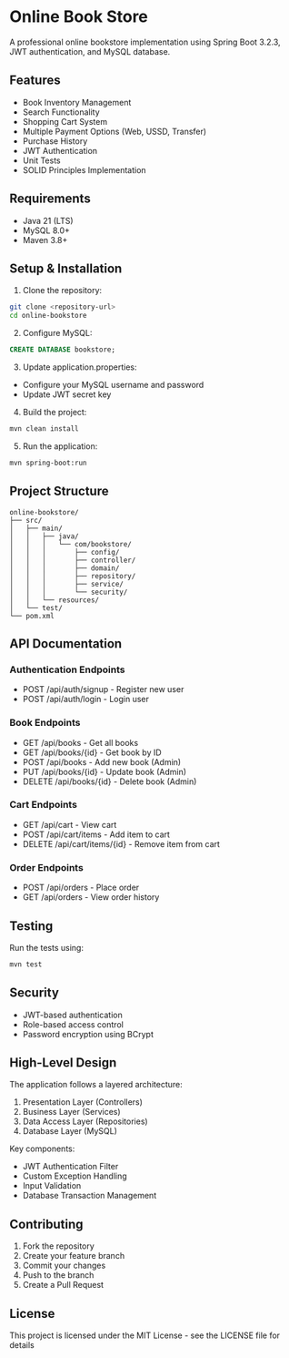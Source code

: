 # Online Book Store

A professional online bookstore implementation using Spring Boot 3.2.3, JWT authentication, and MySQL database.

## Features

- Book Inventory Management
- Search Functionality
- Shopping Cart System
- Multiple Payment Options (Web, USSD, Transfer)
- Purchase History
- JWT Authentication
- Unit Tests
- SOLID Principles Implementation

## Requirements

- Java 21 (LTS)
- MySQL 8.0+
- Maven 3.8+

## Setup & Installation

1. Clone the repository:
```bash
git clone <repository-url>
cd online-bookstore
```

2. Configure MySQL:
```sql
CREATE DATABASE bookstore;
```

3. Update application.properties:
- Configure your MySQL username and password
- Update JWT secret key

4. Build the project:
```bash
mvn clean install
```

5. Run the application:
```bash
mvn spring-boot:run
```

## Project Structure

```
online-bookstore/
├── src/
│   ├── main/
│   │   ├── java/
│   │   │   └── com/bookstore/
│   │   │       ├── config/
│   │   │       ├── controller/
│   │   │       ├── domain/
│   │   │       ├── repository/
│   │   │       ├── service/
│   │   │       └── security/
│   │   └── resources/
│   └── test/
└── pom.xml
```

## API Documentation

### Authentication Endpoints
- POST /api/auth/signup - Register new user
- POST /api/auth/login - Login user

### Book Endpoints
- GET /api/books - Get all books
- GET /api/books/{id} - Get book by ID
- POST /api/books - Add new book (Admin)
- PUT /api/books/{id} - Update book (Admin)
- DELETE /api/books/{id} - Delete book (Admin)

### Cart Endpoints
- GET /api/cart - View cart
- POST /api/cart/items - Add item to cart
- DELETE /api/cart/items/{id} - Remove item from cart

### Order Endpoints
- POST /api/orders - Place order
- GET /api/orders - View order history

## Testing

Run the tests using:
```bash
mvn test
```

## Security

- JWT-based authentication
- Role-based access control
- Password encryption using BCrypt

## High-Level Design

The application follows a layered architecture:
1. Presentation Layer (Controllers)
2. Business Layer (Services)
3. Data Access Layer (Repositories)
4. Database Layer (MySQL)

Key components:
- JWT Authentication Filter
- Custom Exception Handling
- Input Validation
- Database Transaction Management

## Contributing

1. Fork the repository
2. Create your feature branch
3. Commit your changes
4. Push to the branch
5. Create a Pull Request

## License

This project is licensed under the MIT License - see the LICENSE file for details